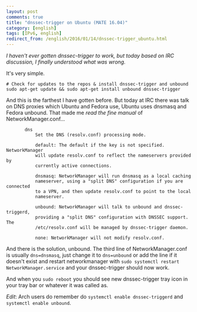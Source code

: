 ```yaml
---
layout: post
comments: true
title: "dnssec-trigger on Ubuntu (MATE 16.04)"
category: [english]
tags: [IPv6, english]
redirect_from: /english/2016/01/14/dnssec-trigger_ubuntu.html
---
```


*I haven't ever gotten dnssec-trigger to work, but today based on IRC
 discussion, I finally understood what was wrong.*

It's very simple.

```
# Check for updates to the repos & install dnssec-trigger and unbound
sudo apt-get update && sudo apt-get install unbound dnssec-trigger
```

And this is the farthest I have gotten before. But today at IRC there
was talk on DNS proxies which Ubuntu and Fedora use, Ubuntu uses dnsmasq
and Fedora unbound. That made me *read the fine manual* of
NetworkManager.conf...


```man
       dns
           Set the DNS (resolv.conf) processing mode.

           default: The default if the key is not specified. NetworkManager
           will update resolv.conf to reflect the nameservers provided by
           currently active connections.

           dnsmasq: NetworkManager will run dnsmasq as a local caching
           nameserver, using a "split DNS" configuration if you are connected
           to a VPN, and then update resolv.conf to point to the local
           nameserver.

           unbound: NetworkManager will talk to unbound and dnssec-triggerd,
           providing a "split DNS" configuration with DNSSEC support. The
           /etc/resolv.conf will be managed by dnssec-trigger daemon.

           none: NetworkManager will not modify resolv.conf.
```

And there is the solution, unbound. The third line of NetworkManager.conf
is usually `dns=dnsmasq`, just change it to `dns=unbound` or add the line
if it doesn't exist and restart networkmanager with `sudo systemctl restart NetworkManager.service` and your dnssec-trigger should now work.

And when you `sudo reboot` you should see new dnssec-trigger tray icon in
your tray bar or whatever it was called as.

*Edit*: Arch users do remember do `systemctl enable dnssec-triggerd` and
`systemctl enable unbound`.
